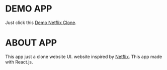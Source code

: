 # DEMO APP

Just click this [Demo Netflix Clone](https://netflix-clone-nafryze.vercel.app/).

# ABOUT APP

This app just a clone website UI.
website inspired by [Netflix](https://netflix.com/). This app made with React.js.
